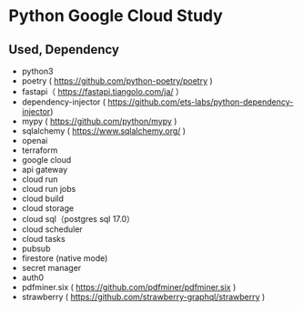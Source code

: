 # Python Google Cloud Study

## Used, Dependency

- python3
- poetry ( https://github.com/python-poetry/poetry )
- fastapi（ https://fastapi.tiangolo.com/ja/ ）
- dependency-injector ( https://github.com/ets-labs/python-dependency-injector)
- mypy ( https://github.com/python/mypy )
- sqlalchemy ( https://www.sqlalchemy.org/ )
- openai
- terraform
- google cloud
- api gateway
- cloud run
- cloud run jobs
- cloud build
- cloud storage
- cloud sql（postgres sql 17.0）
- cloud scheduler
- cloud tasks
- pubsub
- firestore (native mode)
- secret manager
- auth0
- pdfminer.six ( https://github.com/pdfminer/pdfminer.six )
- strawberry ( https://github.com/strawberry-graphql/strawberry )
